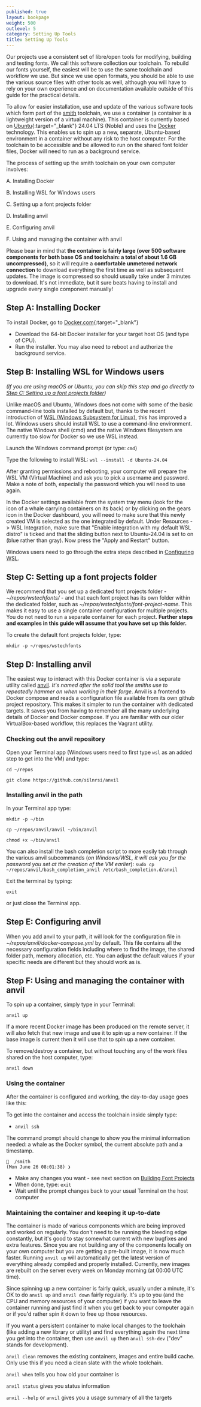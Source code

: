 ```yaml
---
published: true
layout: bookpage
weight: 500
outlevel: 5
category: Setting Up Tools
title: Setting Up Tools
---
```


Our projects use a consistent set of libre/open tools for modifying, building and testing fonts. We call this software collection our toolchain. To rebuild our fonts yourself, the easiest will be to use the same toolchain and workflow we use. But since we use open formats, you should be able to use the various source files with other tools as well, although you will have to rely on your own experience and on documentation available outside of this guide for the practical details.

To allow for easier installation, use and update of the various software tools which form part of the [smith] toolchain, we use a container (a container is a lightweight version of a virtual machine). This container is currently based on [Ubuntu](https://www.ubuntu.com/){:target="_blank"} 24.04 LTS (Noble) and uses the [Docker] technology. This enables us to spin up a new, separate, Ubuntu-based environment in a container without any risk to the host computer. For the toolchain to be accessible and be allowed to run on the shared font folder files, Docker will need to run as a background service. 

The process of setting up the smith toolchain on your own computer involves:

A. Installing Docker

B. Installing WSL for Windows users 

C. Setting up a font projects folder

D. Installing anvil 

E. Configuring anvil 

F. Using and managing the container with anvil 


Please bear in mind that __the container is fairly large (over 500 software components for both base OS and toolchain: a total of about 1.6 GB uncompressed)__, so it will require a __comfortable unmetered network connection__ to download everything the first time as well as subsequent updates. The image is compressed so should usually take under 3 minutes to download. It's not immediate, but it sure beats having to install and upgrade every single component manually!

## Step A: Installing Docker 

To install Docker, go to [Docker.com](https://www.docker.com){:target="_blank"}

- Download the 64-bit Docker installer for your target host OS (and type of CPU).  
- Run the installer. You may also need to reboot and authorize the background service.

## Step B: Installing WSL for Windows users

*(If you are using macOS or Ubuntu, you can skip this step and go directly to [Step C: Setting up a font projects folder](#step-c-setting-up-a-font-projects-folder))*

Unlike macOS and Ubuntu, Windows does not come with some of the basic command-line tools installed by default but, thanks to the recent introduction of [WSL (Windows Subsystem for Linux)](https://learn.microsoft.com/en-us/windows/wsl/), this has improved a lot. Windows users should install WSL to use a command-line environment. The native Windows shell (cmd) and the native Windows filesystem are currently too slow for Docker so we use WSL instead. 

Launch the Windows command prompt (or type: `cmd`)

Type the following to install WSL:
`wsl --install -d Ubuntu-24.04`

After granting permissions and rebooting, your computer will prepare the WSL VM (Virtual Machine) and ask you to pick a username and password. Make a note of both, especially the password which you will need to use again. 

In the Docker settings available from the system tray menu (look for the icon of a whale carrying containers on its back) or by clicking on the gears icon in the Docker dashboard, you will need to make sure that this newly created VM is selected as the one integrated by default. Under Resources -> WSL Integration, make sure that "Enable integration with my default WSL distro" is ticked and that the sliding button next to Ubuntu-24.04 is set to on (blue rather than gray). Now press the "Apply and Restart" button. 

Windows users need to go through the extra steps described in [Configuring WSL].

## Step C: Setting up a font projects folder

We recommend that you set up a dedicated font projects folder - *~/repos/wstechfonts/* - and that each font project has its own folder within the dedicated folder, such as *~/repos/wstechfonts/font-project-name*. This makes it easy to use a single container configuration for multiple projects. You do not need to run a separate container for each project. __Further steps and examples in this guide will assume that you have set up this folder.__

To create the default font projects folder, type:

`mkdir -p ~/repos/wstechfonts`


## Step D: Installing anvil 

The easiest way to interact with this Docker container is via a separate utility called [anvil](https://github.com/silnrsi/anvil). _It's named after the solid tool the smiths use to repeatedly hammer on when working in their forge_. Anvil is a frontend to Docker compose and reads a configuration file available from its own github project repository. This makes it simpler to run the container with dedicated targets. It saves you from having to remember all the many underlying details of Docker and Docker compose. If you are familiar with our older VirtualBox-based workflow, this replaces the Vagrant utility. 

### Checking out the anvil repository 

Open your Terminal app (Windows users need to first type `wsl` as an added step to get into the VM) and type:

`cd ~/repos` 

`git clone https://github.com/silnrsi/anvil` 

### Installing anvil in the path 

In your Terminal app type: 

`mkdir -p ~/bin`

`cp ~/repos/anvil/anvil ~/bin/anvil`

`chmod +x ~/bin/anvil`

You can also install the bash completion script to more easily tab through the various anvil subcommands (_on Windows/WSL, it will ask you for the password you set at the creation of the VM earlier_):
`sudo cp ~/repos/anvil/bash_completion_anvil /etc/bash_completion.d/anvil` 

Exit the terminal by typing: 

`exit` 

or just close the Terminal app. 


## Step E: Configuring anvil  

When you add anvil to your path, it will look for the configuration file in *~/repos/anvil/docker-compose.yml* by default. This file contains all the necessary configuration fields including where to find the image, the shared folder path, memory allocation, etc. You can adjust the default values if your specific needs are different but they should work as is. 


## Step F: Using and managing the container with anvil 

To spin up a container, simply type in your Terminal:

`anvil up`

If a more recent Docker image has been produced on the remote server, it will also fetch that new image and use it to spin up a new container. If the base image is current then it will use that to spin up a new container. 

To remove/destroy a container, but without touching any of the work files shared on the host computer, type:

`anvil down`


### Using the container

After the container is configured and working, the day-to-day usage goes like this:

To get into the container and access the toolchain inside simply type:

- `anvil ssh`

The command prompt should change to show you the minimal information needed: a whale as the Docker symbol, the current absolute path and a timestamp.

```
🐳  /smith  
(Mon June 26 08:01:38) ❯
```

- Make any changes you want - see next section on [Building Font Projects](Building_Font_Projects.html)
- When done, type: `exit`
- Wait until the prompt changes back to your usual Terminal on the host computer  

### Maintaining the container and keeping it up-to-date 

The container is made of various components which are being improved and worked on regularly. You don't need to be running the bleeding edge constantly, but it's good to stay somewhat current with new bugfixes and extra features. Since you are not building any of the components locally on your own computer but you are getting a pre-built image, it is now much faster. Running `anvil up` will automatically get the latest version of everything already compiled and properly installed. Currently, new images are rebuilt on the server every week on Monday morning (at 00:00 UTC time). 

Since spinning up a new container is fairly quick, usually under a minute, it's OK to do `anvil up` and `anvil down` fairly regularly. It's up to you (and the CPU and memory resources of your computer) if you want to leave the container running and just find it when you get back to your computer again or if you'd rather spin it down to free up those resources.  

If you want a persistent container to make local changes to the toolchain (like adding a new library or utility) and find everything again the next time you get into the container, then use `anvil up` then `anvil ssh-dev` ("dev" stands for development). 

`anvil clean` removes the existing containers, images and entire build cache. Only use this if you need a clean slate with the whole toolchain.   

`anvil when` tells you how old your container is

`anvil status` gives you status information

`anvil --help` or `anvil` gives you a usage summary of all the targets





[Docker]: https://www.docker.com 
[smith]: https://github.com/silnrsi/smith 
[Configuring WSL]: Configuring_WSL.html
[Building Font Projects]: Building_Font_Projects.html
